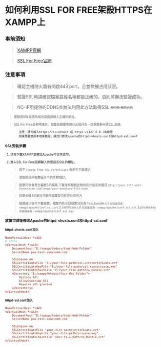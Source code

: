 # 如何利用SSL FOR FREE架設HTTPS在XAMPP上

### 事前須知

> [XAMPP官網](https://www.apachefriends.org/zh_tw/index.html)

> [SSL For Free官網](https://github.com/hauserJr/PuseServer)

### 注意事項
> 確認主機防火牆有開啟443 port，且並無被占用狀況。
 
> 驗證SSL時請確認檔案路徑名稱都是正確的，否則將無法驗證成功。
 
> NO-IP所提供的DDNS並無法利用此方法取得SSL <font size="1">~~相信我 我跌過坑~~<font size="1">

>要驗證SSL是否有成功架設請輸入正確的網址。

>SSL For Free是有時效的，如要長期使用請以三個月為一周期重新申請SSL憑證。
            
            注意：請勿輸入https://localhost 或 https://127.0.0.1來驗證
            如果需要使用本地來驗證，請自行修改apache的httpd-vhosts.conf及httpd-ssl.conf


### SSL安裝步驟
1. 請先下載XAMPP並確認Apache可正常啟用。

2. 進入SSL For Free官網輸入你要設定SSL的網址。
    > 按下 `Create Free SSL Certificate` 會產生下圖資訊
    
    > 並依照順序點擊圖片中的步驟1跟2。
    
    > 點擊完後會產生編號3的檔案,下載後解壓縮並放到官方指定的路徑
`http://your-Url/.well-known/acme-challenge/your-download-file-name`
    
    > 點擊步驟4的網址可驗證檔案是否有存在路徑內
     
    > 驗證成功後可下載檔案，檔案內有三個檔案分別為
        1.ca_bundle.crt   `存放路徑為：xampp/apache/conf.ssl.crt`
        2.certificate.crt `存放路徑為：xampp/apache/conf.ssl.crt`
        3.private.key     `存放路徑為：xampp/apache/conf.ssl.key`

    
### 放置完成後修改Apache的httpd-vhosts.conf及httpd-ssl.conf
#### httpd-vhosts.conf加入
``` conf
NameVirtualHost *:443
# https
<VirtualHost *:443>
    DocumentRoot "E:/xampp/htdocs/Your-Web-Folder"
    ServerName pwa-test.asuscomm.com
	
    SSLEngine on
    SSLCertificateFile "E:/your-file-path/ssl.crt/certificate.crt"
    SSLCertificateKeyFile "E:/your-file-path/ssl.key/private.key"
    SSLCertificateChainFile "E:/your-file-path/ca_bundle.crt"
    <Directory "E:/xampp/htdocs/Your-Web-Folder">
        Options All
    	AllowOverride All
    	Require all granted
    </Directory>
</VirtualHost>
```

#### httpd-ssl.conf加入
``` conf
NameVirtualHost *:443
<VirtualHost *:443>
    DocumentRoot "E:/xampp/htdocs/Your-Web-Folder"
    ServerName pwa-test.asuscomm.com
	
    SSLEngine on
    SSLCertificateFile "your-file-path/certificate.crt"
    SSLCertificateKeyFile "your-file-path/private.key"
    SSLCertificateChainFile "your-file-path/ca_bundle.crt"
</VirtualHost>    
```





